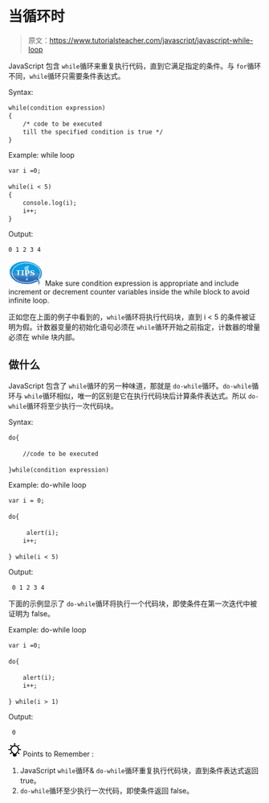 # 当循环时

> 原文：<https://www.tutorialsteacher.com/javascript/javascript-while-loop>

JavaScript 包含 `while`循环来重复执行代码，直到它满足指定的条件。与 `for`循环不同，`while`循环只需要条件表达式。

Syntax:

```
while(condition expression)
{
    /* code to be executed 
    till the specified condition is true */
}

```

Example: while loop

```
var i =0;

while(i < 5)
{
    console.log(i);
    i++;
} 
```

Output:

```
0 1 2 3 4
```

![](img/751bca76a769f8ad315ebee3fdf7d98e.png) Make sure condition expression is appropriate and include increment or decrement counter variables inside the while block to avoid infinite loop.

正如您在上面的例子中看到的，`while`循环将执行代码块，直到 i < 5 的条件被证明为假。计数器变量的初始化语句必须在 `while`循环开始之前指定，计数器的增量必须在 while 块内部。

## 做什么

JavaScript 包含了 `while`循环的另一种味道，那就是 `do-while`循环。`do-while`循环与 `while`循环相似，唯一的区别是它在执行代码块后计算条件表达式。所以 `do-while`循环将至少执行一次代码块。

Syntax:

```
do{

    //code to be executed

}while(condition expression)
```

Example: do-while loop

```
var i = 0;

do{

     alert(i);
    i++;

} while(i < 5) 
```

Output:

```
 0 1 2 3 4
```

下面的示例显示了 `do-while`循环将执行一个代码块，即使条件在第一次迭代中被证明为 false。

Example: do-while loop

```
var i =0;

do{

    alert(i);
    i++;

} while(i > 1) 
```

Output:

```
 0
```

![](img/85db52f5404f0c468e1b194aa487d6a1.png)  Points to Remember :

1.  JavaScript `while`循环& `do-while`循环重复执行代码块，直到条件表达式返回 true。
2.  `do-while`循环至少执行一次代码，即使条件返回 false。